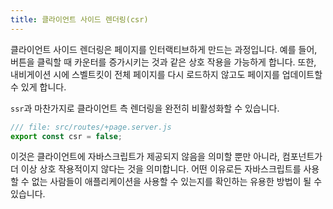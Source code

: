 ```yaml
---
title: 클라이언트 사이드 렌더링(csr)
---
```


클라이언트 사이드 렌더링은 페이지를 인터랙티브하게 만드는 과정입니다. 예를 들어, 버튼을 클릭할 때 카운터를 증가시키는 것과 같은 상호 작용을 가능하게 합니다. 또한, 내비게이션 시에 스벨트킷이 전체 페이지를 다시 로드하지 않고도 페이지를 업데이트할 수 있게 합니다.

`ssr`과 마찬가지로 클라이언트 측 렌더링을 완전히 비활성화할 수 있습니다.

```js
/// file: src/routes/+page.server.js
export const csr = false;
```

이것은 클라이언트에 자바스크립트가 제공되지 않음을 의미할 뿐만 아니라, 컴포넌트가 더 이상 상호 작용적이지 않다는 것을 의미합니다. 어떤 이유로든 자바스크립트를 사용할 수 없는 사람들이 애플리케이션을 사용할 수 있는지를 확인하는 유용한 방법이 될 수 있습니다.
